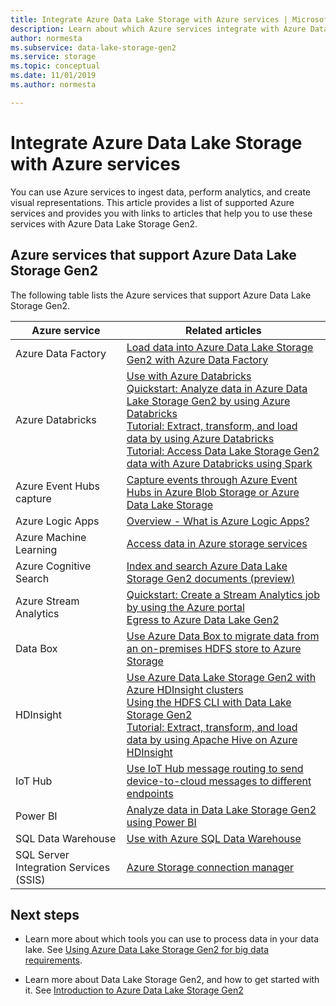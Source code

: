 ```yaml
---
title: Integrate Azure Data Lake Storage with Azure services | Microsoft Docs
description: Learn about which Azure services integrate with Azure Data Lake Storage Gen2.
author: normesta
ms.subservice: data-lake-storage-gen2
ms.service: storage
ms.topic: conceptual
ms.date: 11/01/2019
ms.author: normesta

---
```

# Integrate Azure Data Lake Storage with Azure services

You can use Azure services to ingest data, perform analytics, and create visual representations. This article provides a list of supported Azure services and provides you with links to articles that help you to use these services with Azure Data Lake Storage Gen2.

## Azure services that support Azure Data Lake Storage Gen2

The following table lists the Azure services that support Azure Data Lake Storage Gen2.

| Azure service |  Related articles |
|---------------|-------------------|
|Azure Data Factory | [Load data into Azure Data Lake Storage Gen2 with Azure Data Factory](https://docs.microsoft.com/azure/data-factory/load-azure-data-lake-storage-gen2?toc=%2fazure%2fstorage%2fblobs%2ftoc.json)|
|Azure Databricks | [Use with Azure Databricks](https://docs.azuredatabricks.net/data/data-sources/azure/azure-datalake-gen2.html) <br> [Quickstart: Analyze data in Azure Data Lake Storage Gen2 by using Azure Databricks](data-lake-storage-quickstart-create-databricks-account.md) <br>[Tutorial: Extract, transform, and load data by using Azure Databricks](https://docs.microsoft.com/azure/azure-databricks/databricks-extract-load-sql-data-warehouse) <br>[Tutorial: Access Data Lake Storage Gen2 data with Azure Databricks using Spark](data-lake-storage-use-databricks-spark.md) |
|Azure Event Hubs capture| [Capture events through Azure Event Hubs in Azure Blob Storage or Azure Data Lake Storage](https://docs.microsoft.com/azure/event-hubs/event-hubs-capture-overview)|
|Azure Logic Apps | [Overview - What is Azure Logic Apps?](https://docs.microsoft.com/azure/logic-apps/logic-apps-overview)|
|Azure Machine Learning|[Access data in Azure storage services](https://docs.microsoft.com/azure/machine-learning/how-to-access-data)|
|Azure Cognitive Search | [Index and search Azure Data Lake Storage Gen2 documents (preview)](https://docs.microsoft.com/azure/search/search-howto-index-azure-data-lake-storage)|
|Azure Stream Analytics| [Quickstart: Create a Stream Analytics job by using the Azure portal](https://docs.microsoft.com/azure/stream-analytics/stream-analytics-quick-create-portal) <br> [Egress to Azure Data Lake Gen2](https://docs.microsoft.com/azure/stream-analytics/stream-analytics-define-outputs#blob-storage-and-azure-data-lake-gen2) |
|Data Box|  [Use Azure Data Box to migrate data from an on-premises HDFS store to Azure Storage](data-lake-storage-migrate-on-premises-hdfs-cluster.md)|
|HDInsight | [Use Azure Data Lake Storage Gen2 with Azure HDInsight clusters](https://docs.microsoft.com/azure/hdinsight/hdinsight-hadoop-use-data-lake-storage-gen2?toc=%2fazure%2fstorage%2fblobs%2ftoc.json)<br>[Using the HDFS CLI with Data Lake Storage Gen2](data-lake-storage-use-hdfs-data-lake-storage.md) <br>[Tutorial: Extract, transform, and load data by using Apache Hive on Azure HDInsight](data-lake-storage-tutorial-extract-transform-load-hive.md) |
|IoT Hub | [Use IoT Hub message routing to send device-to-cloud messages to different endpoints](https://docs.microsoft.com/azure/iot-hub/iot-hub-devguide-messages-d2c)|
|Power BI|  [Analyze data in Data Lake Storage Gen2 using Power BI](data-lake-storage-use-power-bi.md) |
|SQL Data Warehouse | [Use with Azure SQL Data Warehouse](https://docs.microsoft.com/azure/sql-database/sql-database-vnet-service-endpoint-rule-overview?toc=%2fazure%2fstorage%2fblobs%2ftoc.json#azure-sql-data-warehouse-polybase)|
|SQL Server Integration Services (SSIS) | [Azure Storage connection manager](https://docs.microsoft.com/sql/integration-services/connection-manager/azure-storage-connection-manager?view=sql-server-2017)|

## Next steps

- Learn more about which tools you can use to process data in your data lake. See [Using Azure Data Lake Storage Gen2 for big data requirements](data-lake-storage-data-scenarios.md).

- Learn more about Data Lake Storage Gen2, and how to get started with it. See [Introduction to Azure Data Lake Storage Gen2](data-lake-storage-introduction.md)
